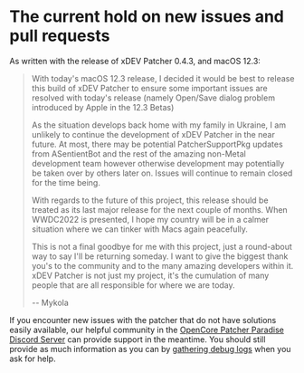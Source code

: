 # The current hold on new issues and pull requests

As written with the release of xDEV Patcher 0.4.3, and macOS 12.3:

> With today's macOS 12.3 release, I decided it would be best to release this build of xDEV Patcher to ensure some important issues are resolved with today's release (namely Open/Save dialog problem introduced by Apple in the 12.3 Betas)
> 
> As the situation develops back home with my family in Ukraine, I am unlikely to continue the development of xDEV Patcher in the near future. At most, there may be potential PatcherSupportPkg updates from ASentientBot and the rest of the amazing non-Metal development team however otherwise development may potentially be taken over by others later on. Issues will continue to remain closed for the time being.
>
> With regards to the future of this project, this release should be treated as its last major release for the next couple of months. When WWDC2022 is presented, I hope my country will be in a calmer situation where we can tinker with Macs again peacefully.
>
> This is not a final goodbye for me with this project, just a round-about way to say I'll be returning someday. I want to give the biggest thank you's to the community and to the many amazing developers within it. xDEV Patcher is not just my project, it's the cumulation of many people that are all responsible for where we are today.
>
> -- Mykola

If you encounter new issues with the patcher that do not have solutions easily available, our helpful community in the [OpenCore Patcher Paradise Discord Server](https://discord.gg/rqdPgH8xSN) can provide support in the meantime. You should still provide as much information as you can by [gathering debug logs](DEBUG.md) when you ask for help.

<!-- And from us developers, tinkerers, and dreamers in this little community, it's definitely a mutual thanks and welcome! crystall1nedev <3 -->